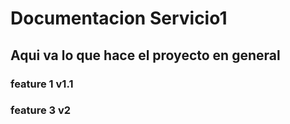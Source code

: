# Documentacion Servicio1

## Aqui va lo que hace el proyecto en general

### feature 1 v1.1

### feature 3 v2